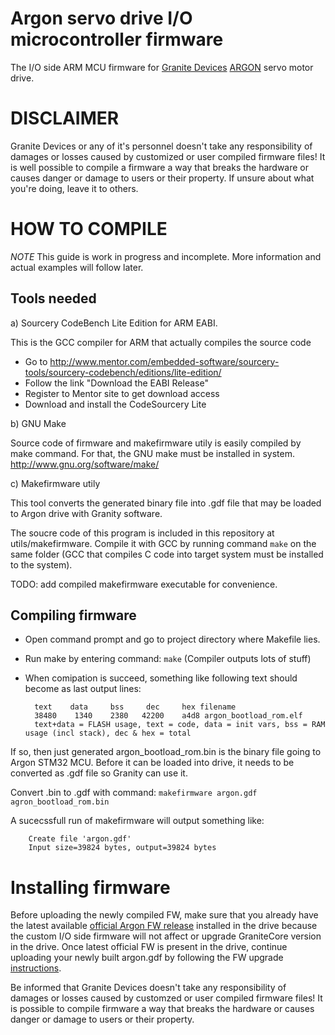 Argon servo drive I/O microcontroller firmware
==============================================

The I/O side ARM MCU firmware for [Granite Devices](http://granitedevices.com) [ARGON](http://granitedevices.com/digital-servo-drive-argon) servo motor drive.

DISCLAIMER
==========

Granite Devices or any of it's personnel doesn't take any responsibility of damages or losses caused by customized or user compiled firmware files! It is well possible to compile a firmware a way that breaks the hardware or causes danger or damage to users or their property. If unsure about what you're doing, leave it to others.

HOW TO COMPILE
==============

*NOTE* This guide is work in progress and incomplete. More information and actual examples will follow later.

Tools needed
------------

a) Sourcery CodeBench Lite Edition for ARM EABI.

This is the GCC compiler for ARM that actually compiles the source code

- Go to http://www.mentor.com/embedded-software/sourcery-tools/sourcery-codebench/editions/lite-edition/
- Follow the link "Download the EABI Release"
- Register to Mentor site to get download access
- Download and install the CodeSourcery Lite

b) GNU Make

Source code of firmware and makefirmware utily is easily compiled by make command. For that, the GNU make must be installed in system. http://www.gnu.org/software/make/

c) Makefirmware utily

This tool converts the generated binary file into .gdf file that may be loaded to Argon drive with Granity software.

The soucre code of this program is included in this repository at utils/makefirmware. Compile it with GCC by running command `make` on the same folder (GCC that compiles C code into target system must be installed to the system).

TODO: add compiled makefirmware executable for convenience.

Compiling firmware
------------------

- Open command prompt and go to project directory where Makefile lies.
- Run make by entering command: `make` (Compiler outputs lots of stuff)
- When comipation is succeed, something like following text should become as last output lines:

		text    data     bss     dec     hex filename
		38480    1340    2380   42200    a4d8 argon_bootload_rom.elf
		text+data = FLASH usage, text = code, data = init vars, bss = RAM usage (incl stack), dec & hex = total

If so, then just generated argon_bootload_rom.bin is the binary file going to Argon STM32 MCU. Before it can be loaded into drive, it needs to be converted as .gdf file so Granity can use it.

Convert .bin to .gdf with command:
`makefirmware argon.gdf agron_bootload_rom.bin`

A sucecssfull run of makefirmware will output something like:

		Create file 'argon.gdf'
		Input size=39824 bytes, output=39824 bytes

Installing firmware
===================

Before uploading the newly compiled FW, make sure that you already have the latest available [official Argon FW release](http://granitedevices.com/wiki/Argon_firmware_releases) installed in the drive because the custom I/O side firmware will not affect or upgrade GraniteCore version in the drive. Once latest official FW is present in the drive, continue uploading your newly built argon.gdf by following the FW upgrade [instructions](http://granitedevices.com/wiki/Firmware). 

Be informed that Granite Devices doesn't take any responsibility of damages or losses caused by customzed or user compiled firmware files! It is possible to compile firmware a way that breaks the hardware or causes danger or damage to users or their property.
